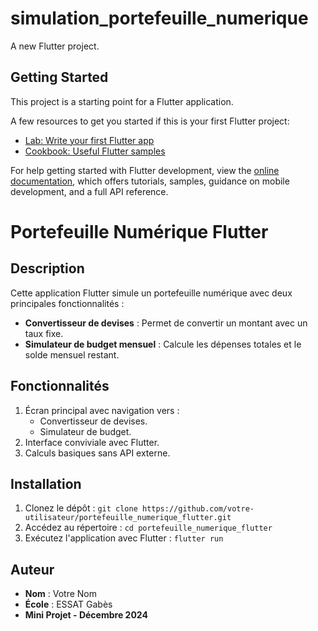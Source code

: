 # simulation_portefeuille_numerique

A new Flutter project.

## Getting Started

This project is a starting point for a Flutter application.

A few resources to get you started if this is your first Flutter project:

- [Lab: Write your first Flutter app](https://docs.flutter.dev/get-started/codelab)
- [Cookbook: Useful Flutter samples](https://docs.flutter.dev/cookbook)

For help getting started with Flutter development, view the
[online documentation](https://docs.flutter.dev/), which offers tutorials,
samples, guidance on mobile development, and a full API reference.
# Portefeuille Numérique Flutter
## Description
Cette application Flutter simule un portefeuille numérique avec deux principales fonctionnalités :
- **Convertisseur de devises** : Permet de convertir un montant avec un taux fixe.
- **Simulateur de budget mensuel** : Calcule les dépenses totales et le solde mensuel restant.
## Fonctionnalités
1. Écran principal avec navigation vers :
   - Convertisseur de devises.
   - Simulateur de budget.
2. Interface conviviale avec Flutter.
3. Calculs basiques sans API externe.
## Installation
1. Clonez le dépôt : `git clone https://github.com/votre-utilisateur/portefeuille_numerique_flutter.git`
2. Accédez au répertoire : `cd portefeuille_numerique_flutter`
3. Exécutez l'application avec Flutter : `flutter run`
## Auteur
- **Nom** : Votre Nom
- **École** : ESSAT Gabès
- **Mini Projet - Décembre 2024**
